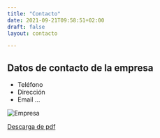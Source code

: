 ```yaml
---
title: "Contacto"
date: 2021-09-21T09:58:51+02:00
draft: false
layout: contacto

---
```


## Datos de contacto de la empresa

* Teléfono
* Dirección
* Email ...

![Empresa](/img/empresa.webp)

[Descarga de pdf](/pdfs/archivo.pdf)

